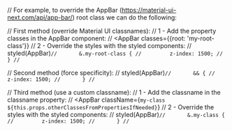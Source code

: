 // For example, to override the AppBar (https://material-ui-next.com/api/app-bar/) root class we can do the following:

// First method (override Material UI classnames):
// 1 - Add the property classes in the AppBar component:
//     <AppBar classes={{root: 'my-root-class'}}
// 2 - Override the styles with the styled components:
//     styled(AppBar)`
//       &.my-root-class {
//         z-index: 1500;
//       }
//     `

// Second method (force specificity):
//     styled(AppBar)`
//       && {
//         z-index: 1500;
//       }
//     `

// Third method (use a custom classname):
// 1 - Add the classname in the classname property:
//     <AppBar className={`my-class ${this.props.otherClassesFromPropertiesIfNeeded}`}
// 2 - Override the styles with the styled components:
//     styled(AppBar)`
//       &.my-class {
//         z-index: 1500;
//       }
//     `
